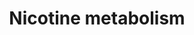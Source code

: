 ---
annotations:
- type: Cell Type Ontology
  value: hepatocyte
- type: Pathway Ontology
  value: nicotine drug pathway
authors:
- Mkutmon
- Egonw
- MaintBot
- Eweitz
description: ''
last-edited: 2021-05-21
organisms:
- Bos taurus
redirect_from:
- /index.php/Pathway:WP3185
- /instance/WP3185
schema-jsonld:
- '@context': https://schema.org/
  '@id': https://wikipathways.github.io/pathways/WP3185.html
  '@type': Dataset
  creator:
    '@type': Organization
    name: WikiPathways
  description: ''
  keywords:
  - 5'-Hydroxycotinine
  - Cotinine N-oxide
  - Nicotine-Gluc
  - Nornicotine
  - UGT1A9
  - 3'-Hydroxycotinine
  - FMO3
  - Nicotine-N-oxide
  - Nicotine iminium ion
  - Cotinineglucuronide
  - Nicotine
  - UGT1A4
  - AOX1
  - Cotinine
  - CYP2B6
  - CYP2A6
  - 3'-Hydroxycotinine glucuronide
  license: CC0
  name: Nicotine metabolism
seo: CreativeWork
title: Nicotine metabolism
wpid: WP3185
---